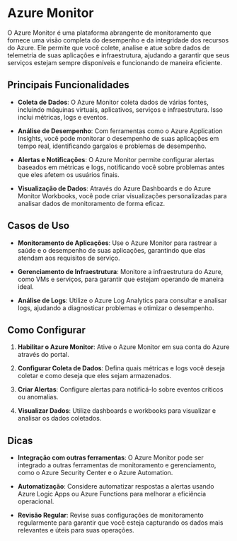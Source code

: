 # Azure Monitor

O Azure Monitor é uma plataforma abrangente de monitoramento que fornece uma visão completa do desempenho e da integridade dos recursos do Azure. Ele permite que você colete, analise e atue sobre dados de telemetria de suas aplicações e infraestrutura, ajudando a garantir que seus serviços estejam sempre disponíveis e funcionando de maneira eficiente.

## Principais Funcionalidades

- **Coleta de Dados**: O Azure Monitor coleta dados de várias fontes, incluindo máquinas virtuais, aplicativos, serviços e infraestrutura. Isso inclui métricas, logs e eventos.

- **Análise de Desempenho**: Com ferramentas como o Azure Application Insights, você pode monitorar o desempenho de suas aplicações em tempo real, identificando gargalos e problemas de desempenho.

- **Alertas e Notificações**: O Azure Monitor permite configurar alertas baseados em métricas e logs, notificando você sobre problemas antes que eles afetem os usuários finais.

- **Visualização de Dados**: Através do Azure Dashboards e do Azure Monitor Workbooks, você pode criar visualizações personalizadas para analisar dados de monitoramento de forma eficaz.

## Casos de Uso

- **Monitoramento de Aplicações**: Use o Azure Monitor para rastrear a saúde e o desempenho de suas aplicações, garantindo que elas atendam aos requisitos de serviço.

- **Gerenciamento de Infraestrutura**: Monitore a infraestrutura do Azure, como VMs e serviços, para garantir que estejam operando de maneira ideal.

- **Análise de Logs**: Utilize o Azure Log Analytics para consultar e analisar logs, ajudando a diagnosticar problemas e otimizar o desempenho.

## Como Configurar

1. **Habilitar o Azure Monitor**: Ative o Azure Monitor em sua conta do Azure através do portal.

2. **Configurar Coleta de Dados**: Defina quais métricas e logs você deseja coletar e como deseja que eles sejam armazenados.

3. **Criar Alertas**: Configure alertas para notificá-lo sobre eventos críticos ou anomalias.

4. **Visualizar Dados**: Utilize dashboards e workbooks para visualizar e analisar os dados coletados.

## Dicas

- **Integração com outras ferramentas**: O Azure Monitor pode ser integrado a outras ferramentas de monitoramento e gerenciamento, como o Azure Security Center e o Azure Automation.

- **Automatização**: Considere automatizar respostas a alertas usando Azure Logic Apps ou Azure Functions para melhorar a eficiência operacional.

- **Revisão Regular**: Revise suas configurações de monitoramento regularmente para garantir que você esteja capturando os dados mais relevantes e úteis para suas operações.